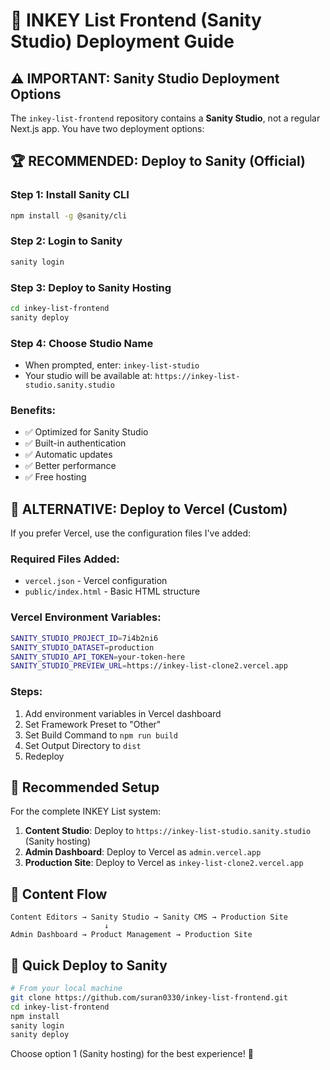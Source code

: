 # 🎨 INKEY List Frontend (Sanity Studio) Deployment Guide

## ⚠️ IMPORTANT: Sanity Studio Deployment Options

The `inkey-list-frontend` repository contains a **Sanity Studio**, not a regular Next.js app. You have two deployment options:

## 🏆 **RECOMMENDED: Deploy to Sanity (Official)**

### Step 1: Install Sanity CLI
```bash
npm install -g @sanity/cli
```

### Step 2: Login to Sanity
```bash
sanity login
```

### Step 3: Deploy to Sanity Hosting
```bash
cd inkey-list-frontend
sanity deploy
```

### Step 4: Choose Studio Name
- When prompted, enter: `inkey-list-studio`
- Your studio will be available at: `https://inkey-list-studio.sanity.studio`

### Benefits:
- ✅ Optimized for Sanity Studio
- ✅ Built-in authentication
- ✅ Automatic updates
- ✅ Better performance
- ✅ Free hosting

## 🔧 **ALTERNATIVE: Deploy to Vercel (Custom)**

If you prefer Vercel, use the configuration files I've added:

### Required Files Added:
- `vercel.json` - Vercel configuration
- `public/index.html` - Basic HTML structure

### Vercel Environment Variables:
```bash
SANITY_STUDIO_PROJECT_ID=7i4b2ni6
SANITY_STUDIO_DATASET=production
SANITY_STUDIO_API_TOKEN=your-token-here
SANITY_STUDIO_PREVIEW_URL=https://inkey-list-clone2.vercel.app
```

### Steps:
1. Add environment variables in Vercel dashboard
2. Set Framework Preset to "Other"
3. Set Build Command to `npm run build`
4. Set Output Directory to `dist`
5. Redeploy

## 🎯 **Recommended Setup**

For the complete INKEY List system:

1. **Content Studio**: Deploy to `https://inkey-list-studio.sanity.studio` (Sanity hosting)
2. **Admin Dashboard**: Deploy to Vercel as `admin.vercel.app`
3. **Production Site**: Deploy to Vercel as `inkey-list-clone2.vercel.app`

## 🔄 **Content Flow**

```
Content Editors → Sanity Studio → Sanity CMS → Production Site
                     ↓
Admin Dashboard → Product Management → Production Site
```

## 🚀 **Quick Deploy to Sanity**

```bash
# From your local machine
git clone https://github.com/suran0330/inkey-list-frontend.git
cd inkey-list-frontend
npm install
sanity login
sanity deploy
```

Choose option 1 (Sanity hosting) for the best experience! 🎨

